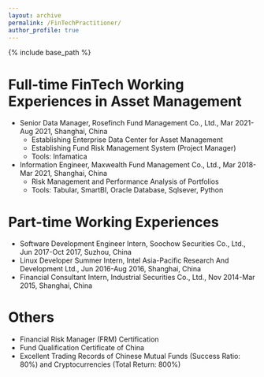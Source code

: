 ```yaml
---
layout: archive
permalink: /FinTechPractitioner/
author_profile: true
---
```


{% include base_path %}

Full-time FinTech Working Experiences in Asset Management
======
* Senior Data Manager, Rosefinch Fund Management Co., Ltd., Mar 2021-Aug 2021, Shanghai, China  
  * Establishing Enterprise Data Center for Asset Management
  * Establishing Fund Risk Management System (Project Manager)
  * Tools: Infamatica
* Information Engineer, Maxwealth Fund Management Co., Ltd., Mar 2018-Mar 2021, Shanghai, China  
  * Risk Management and Performance Analysis of Portfolios
  * Tools: Tabular, SmartBI, Oracle Database, Sqlsever, Python

Part-time Working Experiences
======
* Software Development Engineer Intern, Soochow Securities Co., Ltd., Jun 2017-Oct 2017, Suzhou, China
* Linux Developer Summer Intern, Intel Asia-Pacific Research And Development Ltd., Jun 2016-Aug 2016, Shanghai, China
* Financial Consultant Intern, Industrial Securities Co., Ltd., Nov 2014-Mar 2015, Shanghai, China
  
Others 
======
* Financial Risk Manager (FRM) Certification
* Fund Qualification Certificate of China
* Excellent Trading Records of Chinese Mutual Funds (Success Ratio: 80%) and Cryptocurrencies (Total Return: 800%)

